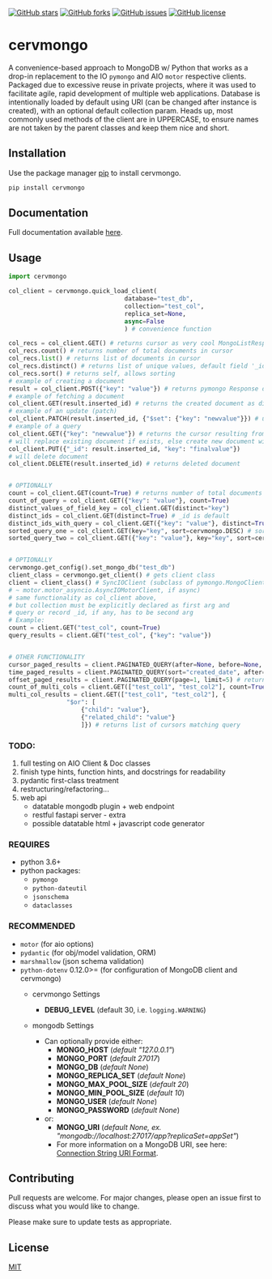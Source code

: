 [![GitHub stars](https://img.shields.io/github/stars/antcer1213/cervmongo)](https://github.com/antcer1213/cervmongo/stargazers) [![GitHub forks](https://img.shields.io/github/forks/antcer1213/cervmongo)](https://github.com/antcer1213/cervmongo/network) [![GitHub issues](https://img.shields.io/github/issues/antcer1213/cervmongo)](https://github.com/antcer1213/cervmongo/issues) [![GitHub license](https://img.shields.io/github/license/antcer1213/cervmongo)](https://github.com/antcer1213/cervmongo)


# cervmongo

A convenience-based approach to MongoDB w/ Python that works as a drop-in replacement to the IO `pymongo` and AIO `motor` respective clients. Packaged due to excessive reuse in private projects, where it was used to facilitate agile, rapid development of multiple web applications. Database is intentionally loaded by default using URI (can be changed after instance is created), with an optional default collection param. Heads up, most commonly used methods of the client are in UPPERCASE, to ensure names are not taken by the parent classes and keep them nice and short.

## Installation

Use the package manager [pip](https://pip.pypa.io/en/stable/) to install cervmongo.

```bash
pip install cervmongo
```

## Documentation

Full documentation available [here](https://cerver.info/packages/cervmongo/).

## Usage

```python
import cervmongo

col_client = cervmongo.quick_load_client(
                                database="test_db",
                                collection="test_col",
                                replica_set=None,
                                async=False
                                ) # convenience function

col_recs = col_client.GET() # returns cursor as very cool MongoListResponse
col_recs.count() # returns number of total documents in cursor
col_recs.list() # returns list of documents in cursor
col_recs.distinct() # returns list of unique values, default field '_id'
col_recs.sort() # returns self, allows sorting
# example of creating a document
result = col_client.POST({"key": "value"}) # returns pymongo Response document
# example of fetching a document
col_client.GET(result.inserted_id) # returns the created document as dict
# example of an update (patch)
col_client.PATCH(result.inserted_id, {"$set": {"key": "newvalue"}}) # update the document
# example of a query
col_client.GET({"key": "newvalue"}) # returns the cursor resulting from query
# will replace existing document if exists, else create new document with _id provided
col_client.PUT({"_id": result.inserted_id, "key": "finalvalue"})
# will delete document
col_client.DELETE(result.inserted_id) # returns deleted document


# OPTIONALLY
count = col_client.GET(count=True) # returns number of total documents in cursor
count_of_query = col_client.GET({"key": "value"}, count=True)
distinct_values_of_field_key = col_client.GET(distinct="key")
distinct_ids = col_client.GET(distinct=True) # _id is default
distinct_ids_with_query = col_client.GET({"key": "value"}, distinct=True)
sorted_query_one = col_client.GET(key="key", sort=cervmongo.DESC) # sorts in descending order by field 'key'
sorted_query_two = col_client.GET({"key": "value"}, key="key", sort=cervmongo.DESC)


# OPTIONALLY
cervmongo.get_config().set_mongo_db("test_db")
client_class = cervmongo.get_client() # gets client class
client = client_class() # SyncIOClient (subclass of pymongo.MongoClient
# ~ motor.motor_asyncio.AsyncIOMotorClient, if async)
# same functionality as col_client above,
# but collection must be explicitly declared as first arg and
# query or record _id, if any, has to be second arg
# Example:
count = client.GET("test_col", count=True)
query_results = client.GET("test_col", {"key": "value"})


# OTHER FUNCTIONALITY
cursor_paged_results = client.PAGINATED_QUERY(after=None, before=None, limit=5) # returns cursor-based initial page
time_paged_results = client.PAGINATED_QUERY(sort="created_date", after=None, before=None, limit=5) # returns time-based initial page
offset_paged_results = client.PAGINATED_QUERY(page=1, limit=5) # returns offset-based initial page
count_of_multi_cols = client.GET(["test_col1", "test_col2"], count=True) # returns list of counts
multi_col_results = client.GET(["test_col1", "test_col2"], {
                "$or": [
                    {"child": "value"},
                    {"related_child": "value"}
                    ]}) # returns list of cursors matching query

```

### TODO:
 1. full testing on AIO Client & Doc classes
 2. finish type hints, function hints, and docstrings for readability
 3. pydantic first-class treatment
 4. restructuring/refactoring...
 5. web api
    - datatable mongodb plugin + web endpoint
    - restful fastapi server - extra
    - possible datatable html + javascript code generator

### REQUIRES
 - python 3.6+
 - python packages:
    - `pymongo`
    - `python-dateutil`
    - `jsonschema`
    - `dataclasses`

### RECOMMENDED
 - `motor` (for aio options)
 - `pydantic` (for obj/model validation, ORM)
 - `marshmallow` (json schema validation)
 - `python-dotenv` 0.12.0>= (for configuration of MongoDB client and cervmongo)
    - cervmongo Settings
        - __DEBUG_LEVEL__ (default 30, i.e. `logging.WARNING`)

    - mongodb Settings
        - Can optionally provide either:
            - __MONGO_HOST__ (_default "127.0.0.1"_)
            - __MONGO_PORT__ (_default 27017_)
            - __MONGO_DB__ (_default None_)
            - __MONGO_REPLICA_SET__ (_default None_)
            - __MONGO_MAX_POOL_SIZE__ (_default 20_)
            - __MONGO_MIN_POOL_SIZE__ (_default 10_)
            - __MONGO_USER__ (_default None_)
            - __MONGO_PASSWORD__ (_default None_)
        - or:
            - __MONGO_URI__ (_default None, ex. "mongodb://localhost:27017/app?replicaSet=appSet"_)
            - For more information on a MongoDB URI, see here: [Connection String URI Format](https://docs.mongodb.com/manual/reference/connection-string/).

## Contributing
Pull requests are welcome. For major changes, please open an issue first to discuss what you would like to change.

Please make sure to update tests as appropriate.

## License
[MIT](https://choosealicense.com/licenses/mit/)
